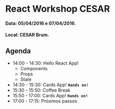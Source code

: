 # React Workshop CESAR
#### Data:  05/04/2016 e 07/04/2016.
#### Local: CESAR Brum.

## Agenda
- 14:00 - 14:30: Hello React App!
  - Components
  - Props
  - State
- 14:30 - 15:30: Cards App! **`Hands on!`**
- 15:30 - 15:50: Coffee Break
- 15:50 - 17:00: Cards App! **`Hands on!`**
- 17:00 - 17:15: Próximos passos
